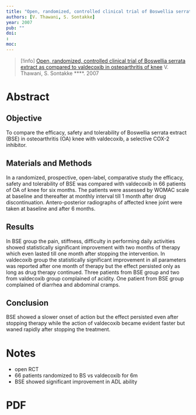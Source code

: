 ```yaml
---
title: "Open, randomized, controlled clinical trial of Boswellia serrata extract as compared to valdecoxib in osteoarthritis of knee"
authors: [V. Thawani, S. Sontakke]
year: 2007
pub: ""
doi: 
: 
moc: 
---
```

>[!info]
[Open, randomized, controlled clinical trial of Boswellia serrata extract as compared to valdecoxib in osteoarthritis of knee](https://pubmed.ncbi.nlm.nih.gov//)
V. Thawani, S. Sontakke
****. 2007

# Abstract

## Objective
To compare the efficacy, safety and tolerability of Boswellia serrata extract (BSE) in osteoarthritis (OA) knee with valdecoxib, a selective COX-2 inhibitor.

## Materials and Methods
In a randomized, prospective, open-label, comparative study the efficacy, safety and tolerability of BSE was compared with valdecoxib in 66 patients of OA of knee for six months. The patients were assessed by WOMAC scale at baseline and thereafter at monthly interval till 1 month after drug discontinuation. Antero-posterior radiographs of affected knee joint were taken at baseline and after 6 months.

## Results
In BSE group the pain, stiffness, difficulty in performing daily activities showed statistically significant improvement with two months of therapy which even lasted till one month after stopping the intervention. In valdecoxib group the statistically significant improvement in all parameters was reported after one month of therapy but the effect persisted only as long as drug therapy continued. Three patients from BSE group and two from valdecoxib group complained of acidity. One patient from BSE group complained of diarrhea and abdominal cramps.

## Conclusion
BSE showed a slower onset of action but the effect persisted even after stopping therapy while the action of valdecoxib became evident faster but waned rapidly after stopping the treatment.

# Notes
- open RCT
- 66 patients randomized to BS vs valdecoxib for 6m
- BSE showed significant improvement in ADL ability
# PDF